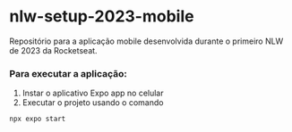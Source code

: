 # nlw-setup-2023-mobile
Repositório para a aplicação mobile desenvolvida durante o primeiro NLW de 2023 da Rocketseat.

### Para executar a aplicação:

1. Instar o aplicativo Expo app no celular
2. Executar o projeto usando o comando
```
npx expo start
```

